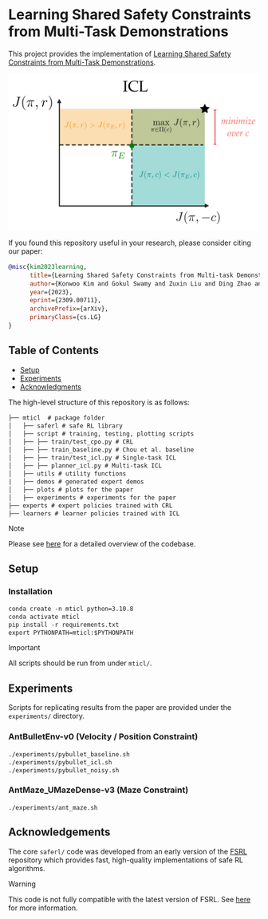 # Learning Shared Safety Constraints from Multi-Task Demonstrations
This project provides the implementation of [Learning Shared Safety Constraints from Multi-Task Demonstrations](https://arxiv.org/abs/2309.00711).
<p align="center">
  <img width="600" src="/assets/icl_ffig.png">
</p>

If you found this repository useful in your research, please consider citing our paper:

```bibtex
@misc{kim2023learning,
      title={Learning Shared Safety Constraints from Multi-task Demonstrations}, 
      author={Konwoo Kim and Gokul Swamy and Zuxin Liu and Ding Zhao and Sanjiban Choudhury and Zhiwei Steven Wu},
      year={2023},
      eprint={2309.00711},
      archivePrefix={arXiv},
      primaryClass={cs.LG}
}
```

## Table of Contents
- [Setup](#Setup)
- [Experiments](#Experiments)
- [Acknowledgments](#Acknowledgments)

The high-level structure of this repository is as follows:
```
├── mticl  # package folder
│   ├── saferl # safe RL library
│   ├── script # training, testing, plotting scripts
│   ├── ├── train/test_cpo.py # CRL
│   ├── ├── train_baseline.py # Chou et al. baseline
│   ├── ├── train/test_icl.py # Single-task ICL
│   ├── ├── planner_icl.py # Multi-task ICL
│   ├── utils # utility functions
|   ├── demos # generated expert demos
│   ├── plots # plots for the paper
│   ├── experiments # experiments for the paper
├── experts # expert policies trained with CRL
├── learners # learner policies trained with ICL
```
> [!NOTE]
> Please see [here](https://github.com/konwook/mticl/blob/main/mticl/README.md) for a detailed overview of the codebase.

## Setup 
### Installation 
```
conda create -n mticl python=3.10.8
conda activate mticl
pip install -r requirements.txt
export PYTHONPATH=mticl:$PYTHONPATH
```
> [!IMPORTANT]
> All scripts should be run from under ```mticl/```. 

## Experiments

Scripts for replicating results from the paper are provided under the ```experiments/``` directory. 

### AntBulletEnv-v0 (Velocity / Position Constraint)
```
./experiments/pybullet_baseline.sh
./experiments/pybullet_icl.sh
./experiments/pybullet_noisy.sh
```

### AntMaze_UMazeDense-v3 (Maze Constraint)
```
./experiments/ant_maze.sh
```

## Acknowledgements 
The core `saferl/` code was developed from an early version of the [FSRL](https://github.com/liuzuxin/FSRL) repository which provides fast, high-quality implementations of safe RL algorithms. 
> [!WARNING]
> This code is not fully compatible with the latest version of FSRL. See [here](https://github.com/konwook/mticl/blob/main/mticl/README.md) for more information.
